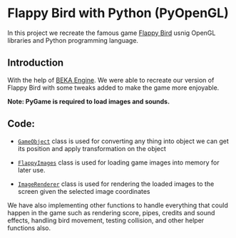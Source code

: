 # Flappy Bird with Python (PyOpenGL)


In this project we recreate the famous game [Flappy Bird](https://en.wikipedia.org/wiki/Flappy_Bird) usnig OpenGL libraries and Python programming language.

## Introduction

With the help of [BEKA Engine](https://github.com/MwEg777/BEKA-Engine). We were able to recreate our version of Flappy Bird with some tweaks added to make the game more enjoyable.

**Note: PyGame is required to load images and sounds.**

## Code:
  - [`GameObject`](https://github.com/MohamedAskar/Flappy-Bird/blob/1d7da5b5711e48549ee51b245efbff96bc965b1e/main.py#L11) class is used for converting any thing into object we can get its position and apply transformation on the object

  - [`FlappyImages`](https://github.com/MohamedAskar/Flappy-Bird/blob/1d7da5b5711e48549ee51b245efbff96bc965b1e/main.py#L45) class is used for loading game images into memory for later use.
  
  - [`ImageRenderer`](https://github.com/MohamedAskar/Flappy-Bird/blob/1d7da5b5711e48549ee51b245efbff96bc965b1e/main.py#L73) class is used for rendering the loaded images to the screen given the selected image coordinates
  
  
We have also implementing other functions to handle everything that could happen in the game such as rendering score, pipes, credits and sound effects, handling bird movement, testing collision, and other helper functions also.
